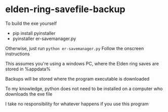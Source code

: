 # elden-ring-savefile-backup

To build the exe yourself

- pip install pyinstaller
- pyinstaller er-savemanager.py

Otherwise, just run `python er-savemanager.py`
Follow the onscreen instructions

This assumes you're using a windows PC, where the Elden ring saves are stored in %appdata%

Backups will be stored where the program executable is downloaded

To my knowledge, python does not need to be installed on a computer who downloads the exe file

I take no responsibility for whatever happens if you use this program
